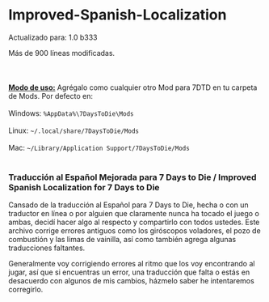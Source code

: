 # Improved-Spanish-Localization

Actualizado para: 1.0 b333


Más de 900 líneas modificadas.<br/><br/><br/><br/>
<ins>**Modo de uso:**</ins> Agrégalo como cualquier otro Mod para 7DTD en tu carpeta de Mods. Por defecto en:<br/><br/>
Windows: `%AppData%\7DaysToDie\Mods`<br/><br/>
Linux: `~/.local/share/7DaysToDie/Mods`<br/><br/>
Mac: `~/Library/Application Support/7DaysToDie/Mods`
<br/><br/>
### Traducción al Español Mejorada para 7 Days to Die / Improved Spanish Localization for 7 Days to Die

Cansado de la traducción al Español para 7 Days to Die, hecha o con un traductor en línea o por alguien que claramente nunca ha tocado el juego o ambas, decidí hacer algo al respecto y compartirlo con todos ustedes. 
Este archivo corrige errores antiguos como los giróscopos voladores, el pozo de combustión y las limas de vainilla, así como también agrega algunas traducciones faltantes. 

Generalmente voy corrigiendo errores al ritmo que los voy encontrando al jugar, así que si encuentras un error, una traducción que falta o estás en desacuerdo con algunos de mis cambios, házmelo saber he intentaremos corregirlo.

